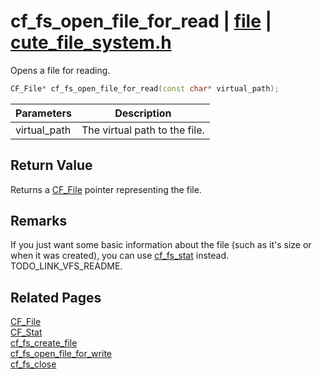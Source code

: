 # cf_fs_open_file_for_read | [file](https://github.com/RandyGaul/cute_framework/blob/master/docs/file/README.md) | [cute_file_system.h](https://github.com/RandyGaul/cute_framework/blob/master/include/cute_file_system.h)

Opens a file for reading.

```cpp
CF_File* cf_fs_open_file_for_read(const char* virtual_path);
```

Parameters | Description
--- | ---
virtual_path | The virtual path to the file.

## Return Value

Returns a [CF_File](https://github.com/RandyGaul/cute_framework/blob/master/docs/file/cf_file.md) pointer representing the file.

## Remarks

If you just want some basic information about the file (such as it's size or when it was created), you can use [cf_fs_stat](https://github.com/RandyGaul/cute_framework/blob/master/docs/file/cf_fs_stat.md) instead. TODO_LINK_VFS_README.

## Related Pages

[CF_File](https://github.com/RandyGaul/cute_framework/blob/master/docs/file/cf_file.md)  
[CF_Stat](https://github.com/RandyGaul/cute_framework/blob/master/docs/file/cf_stat.md)  
[cf_fs_create_file](https://github.com/RandyGaul/cute_framework/blob/master/docs/file/cf_fs_create_file.md)  
[cf_fs_open_file_for_write](https://github.com/RandyGaul/cute_framework/blob/master/docs/file/cf_fs_open_file_for_write.md)  
[cf_fs_close](https://github.com/RandyGaul/cute_framework/blob/master/docs/file/cf_fs_close.md)  
